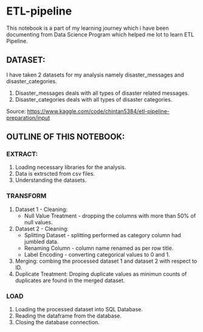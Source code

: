 # ETL-pipeline
This notebook is a part of my learning journey which i have been documenting from Data Science Program which helped me lot to learn ETL Pipeline.

## DATASET: 
I have taken 2 datasets for my analysis namely disaster_messages and disaster_categories. 
  1. Disaster_messages deals with all types of disaster related messages.
  2. Disaster_categories deals with all types of disaster categories.
     
Source: https://www.kaggle.com/code/chintan5384/etl-pipeline-preparation/input

## OUTLINE OF THIS NOTEBOOK:
### EXTRACT:
  1. Loading necessary libraries for the analysis.
  2. Data is extrscted from csv files.
  3. Understanding the datasets.

### TRANSFORM
  1. Dataset 1 - Cleaning:
     * Null Value Treatment - dropping the columns with more than 50% of null values.
  2. Dataset 2 - Cleaning:
       * Splitting Dataset - splitting performed as category column had jumbled data.
       * Renaming Column - column name renamed as per row title.
       * Label Encoding - converting categorical values to 0 and 1.
  3. Merging: combing the processed dataset 1 and dataset 2 with respect to ID.
  4. Duplicate Treatment: Droping duplicate values as minimun counts of duplicates are found in the merged dataset.

### LOAD
  1. Loading the processed dataset into SQL Database.
  2. Reading the dataframe from the database.
  3. Closing the database connection.


